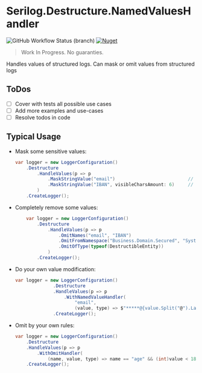 # Serilog.Destructure.NamedValuesHandler

![GitHub Workflow Status (branch)](https://img.shields.io/github/workflow/status/Kira-Lappo/serilog-destructure-namedvalueshandler/Build%20And%20Test/dev?label=dev&style=for-the-badge)
[
![Nuget](https://img.shields.io/nuget/v/Serilog.Destructure.NamedValuesHandler?style=for-the-badge)
](
https://www.nuget.org/packages/Serilog.Destructure.NamedValuesHandler
)

> Work In Progress. No guaranties.

Handles values of structured logs. Can mask or omit values from structured logs

## ToDos

* [ ] Cover with tests all possible use cases
* [ ] Add more examples and use-cases
* [ ] Resolve todos in code

## Typical Usage

* Mask some sensitive values:
    ```csharp
    var logger = new LoggerConfiguration()
        .Destructure
            .HandleValues(p => p
                .MaskStringValue("email")                           // *********
                .MaskStringValue("IBAN", visibleCharsAmount: 6)     // **********************560101
            )
        .CreateLogger();
    ```

* Completely remove some values:
    ```csharp
        var logger = new LoggerConfiguration()
            .Destructure
                .HandleValues(p => p
                    .OmitNames("email", "IBAN")
                    .OmitFromNamespace("Business.Domain.Secured", "System")
                    .OmitOfType(typeof(DestructibleEntity))
                )
            .CreateLogger();
    ```

* Do your own value modification:
    ```csharp
    var logger = new LoggerConfiguration()
                  .Destructure
                  .HandleValues(p => p
                      .WithNamedValueHandler(
                          "email",
                          (value, type) => $"*****@{value.Split("@").Last()}")) // *****@gmail.com
                  .CreateLogger();
    ```

* Omit by your own rules:
    ```csharp
    var logger = new LoggerConfiguration()
        .Destructure
        .HandleValues(p => p
            .WithOmitHandler(
                (name, value, type) => name == "age" && (int)value < 18))
        .CreateLogger();
    ```
